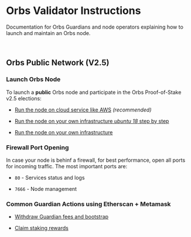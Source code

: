 # Orbs Validator Instructions

Documentation for Orbs Guardians and node operators explaining how to launch and maintain an Orbs node.

&nbsp;

## Orbs Public Network (V2.5)

### Launch Orbs Node

To launch a **public** Orbs node and participate in the Orbs Proof-of-Stake v2.5 elections:

* [Run the node on cloud service like AWS](./public/orbs-public-blockchain.md) *(recommended)*

* [Run the node on your own infrastructure *ubuntu 18* step by step](./public/orbs-public-own-infra-steps.md)

* [Run the node on your own infrastructure](./public/orbs-public-own-infra.md)

### Firewall Port Opening
In case your node is behinf a firewall, for best performance, open all ports for incoming traffic.
The most important ports are:

* ```80``` - Services status and logs

* ```7666``` - Node management

### Common Guardian Actions using Etherscan + Metamask

* [Withdraw Guardian fees and bootstrap](./public/withdraw_fees_bootstrap.md)

* [Claim staking rewards](./public/claim_staking_rweards.md)

&nbsp;
